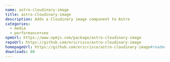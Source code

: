 ```yaml
---
name: astro-cloudinary-image
title: astro-cloudinary-image
description: Adds a Cloudinary image component to Astro
categories:
  - media
  - performance+seo
npmUrl: https://www.npmjs.com/package/astro-cloudinary-image
repoUrl: https://github.com/ericrisco/astro-cloudinary-image
homepageUrl: https://github.com/ericrisco/astro-cloudinary-image#readme
downloads: 80
---
```

